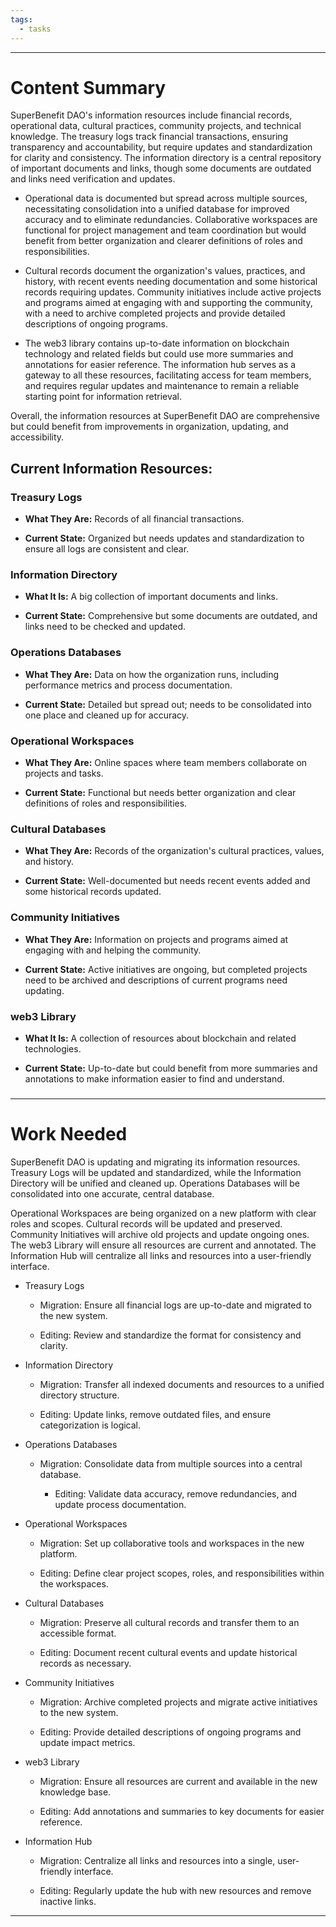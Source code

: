 ```yaml
---
tags:
  - tasks
---
```


---

# Content Summary

SuperBenefit DAO's information resources include financial records, operational data, cultural practices, community projects, and technical knowledge. The treasury logs track financial transactions, ensuring transparency and accountability, but require updates and standardization for clarity and consistency. The information directory is a central repository of important documents and links, though some documents are outdated and links need verification and updates.

- Operational data is documented but spread across multiple sources, necessitating consolidation into a unified database for improved accuracy and to eliminate redundancies. Collaborative workspaces are functional for project management and team coordination but would benefit from better organization and clearer definitions of roles and responsibilities.

- Cultural records document the organization's values, practices, and history, with recent events needing documentation and some historical records requiring updates. Community initiatives include active projects and programs aimed at engaging with and supporting the community, with a need to archive completed projects and provide detailed descriptions of ongoing programs.

- The web3 library contains up-to-date information on blockchain technology and related fields but could use more summaries and annotations for easier reference. The information hub serves as a gateway to all these resources, facilitating access for team members, and requires regular updates and maintenance to remain a reliable starting point for information retrieval.

Overall, the information resources at SuperBenefit DAO are comprehensive but could benefit from improvements in organization, updating, and accessibility.

## Current Information Resources:

### Treasury Logs

- **What They Are:** Records of all financial transactions.

- **Current State:** Organized but needs updates and standardization to ensure all logs are consistent and clear.

### Information Directory

- **What It Is:** A big collection of important documents and links.

- **Current State:** Comprehensive but some documents are outdated, and links need to be checked and updated.

### Operations Databases

- **What They Are:** Data on how the organization runs, including performance metrics and process documentation.

- **Current State:** Detailed but spread out; needs to be consolidated into one place and cleaned up for accuracy.

### Operational Workspaces

- **What They Are:** Online spaces where team members collaborate on projects and tasks.

- **Current State:** Functional but needs better organization and clear definitions of roles and responsibilities.

### Cultural Databases

- **What They Are:** Records of the organization's cultural practices, values, and history.

- **Current State:** Well-documented but needs recent events added and some historical records updated.

### Community Initiatives

- **What They Are:** Information on projects and programs aimed at engaging with and helping the community.

- **Current State:** Active initiatives are ongoing, but completed projects need to be archived and descriptions of current programs need updating.

### web3 Library

- **What It Is:** A collection of resources about blockchain and related technologies.

- **Current State:** Up-to-date but could benefit from more summaries and annotations to make information easier to find and understand.

### 

---

# Work Needed

SuperBenefit DAO is updating and migrating its information resources. Treasury Logs will be updated and standardized, while the Information Directory will be unified and cleaned up. Operations Databases will be consolidated into one accurate, central database.

Operational Workspaces are being organized on a new platform with clear roles and scopes. Cultural records will be updated and preserved. Community Initiatives will archive old projects and update ongoing ones. The web3 Library will ensure all resources are current and annotated. The Information Hub will centralize all links and resources into a user-friendly interface.

- Treasury Logs     

  - Migration: Ensure all financial logs are up-to-date and migrated to the new system.     

  - Editing: Review and standardize the format for consistency and clarity.  

- Information Directory     

  - Migration: Transfer all indexed documents and resources to a unified directory structure.     

  - Editing: Update links, remove outdated files, and ensure categorization is logical.  

- Operations Databases     

  - Migration: Consolidate data from multiple sources into a central database.     

    - Editing: Validate data accuracy, remove redundancies, and update process documentation.  

- Operational Workspaces    

  - Migration: Set up collaborative tools and workspaces in the new platform.     

  - Editing: Define clear project scopes, roles, and responsibilities within the workspaces.  

- Cultural Databases    

  - Migration: Preserve all cultural records and transfer them to an accessible format.     

  - Editing: Document recent cultural events and update historical records as necessary.  

- Community Initiatives    

  - Migration: Archive completed projects and migrate active initiatives to the new system.     

  - Editing: Provide detailed descriptions of ongoing programs and update impact metrics.  

- web3 Library     

  - Migration: Ensure all resources are current and available in the new knowledge base.     

  - Editing: Add annotations and summaries to key documents for easier reference.  

- Information Hub     

  - Migration: Centralize all links and resources into a single, user-friendly interface.     

  - Editing: Regularly update the hub with new resources and remove inactive links.

---